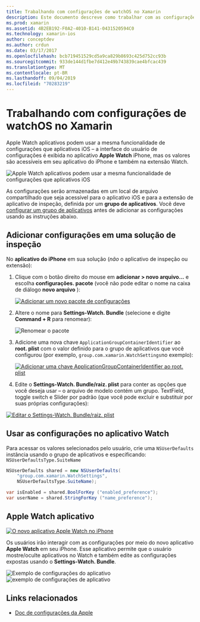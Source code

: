 ```yaml
---
title: Trabalhando com configurações de watchOS no Xamarin
description: Este documento descreve como trabalhar com as configurações do watchOS no Xamarin. Ele aborda a adição de configurações a uma solução de aplicativo de inspeção, usando essas configurações no aplicativo e o aplicativo Apple Watch no iPhone.
ms.prod: xamarin
ms.assetid: 4B2EB192-F0A2-4010-B141-0431520594C0
ms.technology: xamarin-ios
author: conceptdev
ms.author: crdun
ms.date: 03/17/2017
ms.openlocfilehash: bcb719451529cd5a9ca829b8693c425d752cc93b
ms.sourcegitcommit: 933de144d1fbe7d412e49b743839cae4bfcac439
ms.translationtype: MT
ms.contentlocale: pt-BR
ms.lasthandoff: 09/04/2019
ms.locfileid: "70283219"
---
```

# <a name="working-with-watchos-settings-in-xamarin"></a>Trabalhando com configurações de watchOS no Xamarin

Apple Watch aplicativos podem usar a mesma funcionalidade de configurações que aplicativos iOS – a interface do usuário de configurações é exibida no aplicativo **Apple Watch** iPhone, mas os valores são acessíveis em seu aplicativo do iPhone e também na extensão Watch.

![](settings-images/intro.png "Apple Watch aplicativos podem usar a mesma funcionalidade de configurações que aplicativos iOS")

As configurações serão armazenadas em um local de arquivo compartilhado que seja acessível para o aplicativo iOS e para a extensão de aplicativo de inspeção, definida por um **grupo de aplicativos**. Você deve [configurar um grupo de aplicativos](~/ios/watchos/app-fundamentals/app-groups.md) antes de adicionar as configurações usando as instruções abaixo.

## <a name="add-settings-in-a-watch-solution"></a>Adicionar configurações em uma solução de inspeção

No **aplicativo do iPhone** em sua solução (*não* o aplicativo de inspeção ou extensão):

1. Clique com o botão direito do mouse em **adicionar > novo arquivo...** e escolha **configurações. pacote** (você não pode editar o nome na caixa de diálogo **novo arquivo** ):

   [![](settings-images/settings-add-sml.png "Adicionar um novo pacote de configurações")](settings-images/settings-add.png#lightbox)

2. Altere o nome para **Settings-Watch. Bundle** (selecione e digite **Command + R** para renomear):

   ![](settings-images/settings-rename.png "Renomear o pacote")

3. Adicione uma nova chave `ApplicationGroupContainerIdentifier` ao **root. plist** com o valor definido para o grupo de aplicativos que você configurou (por exemplo, `group.com.xamarin.WatchSettings`no exemplo):

   [![](settings-images/settings-appgroup-sml.png "Adicionar uma chave ApplicationGroupContainerIdentifier ao root. plist")](settings-images/settings-appgroup.png#lightbox)

4. Edite o **Settings-Watch. Bundle/raiz. plist** para conter as opções que você deseja usar – o arquivo de modelo contém um grupo.
  TextField, toggle switch e Slider por padrão (que você pode excluir e substituir por suas próprias configurações):

  [![](settings-images/rootplist-sml.png "Editar o Settings-Watch. Bundle/raiz. plist")](settings-images/rootplist.png#lightbox)


## <a name="use-settings-in-the-watch-app"></a>Usar as configurações no aplicativo Watch

Para acessar os valores selecionados pelo usuário, crie uma `NSUserDefaults` instância usando o grupo de aplicativos e especificando: `NSUserDefaultsType.SuiteName`

```csharp
NSUserDefaults shared = new NSUserDefaults(
    "group.com.xamarin.WatchSettings",
    NSUserDefaultsType.SuiteName);

var isEnabled = shared.BoolForKey ("enabled_preference");
var userName = shared.StringForKey ("name_preference");
```

## <a name="apple-watch-app"></a>Apple Watch aplicativo

[![](settings-images/settings-app-sml.png "O novo aplicativo Apple Watch no iPhone")](settings-images/settings-app.png#lightbox)

Os usuários irão interagir com as configurações por meio do novo aplicativo **Apple Watch** em seu iPhone. Esse aplicativo permite que o usuário mostre/oculte aplicativos no Watch e também edite as configurações expostas usando o **Settings-Watch. Bundle**.

![](settings-images/applewatch-1.png "Exemplo de configurações do aplicativo") ![](settings-images/applewatch-2.png "exemplo de configurações de aplicativo")



## <a name="related-links"></a>Links relacionados

- [Doc de configurações da Apple](https://developer.apple.com/library/prerelease/ios/documentation/General/Conceptual/WatchKitProgrammingGuide/Settings.html#//apple_ref/doc/uid/TP40014969-CH22-SW1)
